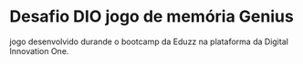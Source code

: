 # Desafio DIO jogo de memória Genius

jogo desenvolvido durande o bootcamp da Eduzz na plataforma da Digital Innovation One.
